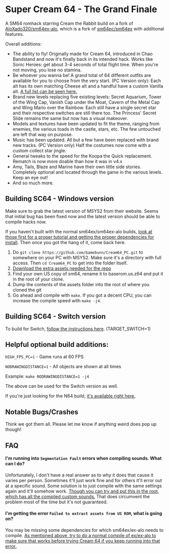 
# Super Cream 64 - The Grand Finale

A SM64 romhack starring Cream the Rabbit build on a fork of [AloXado320/sm64ex-alo](https://github.com/AloXado320/sm64ex-alo), which is a fork of [sm64pc/sm64ex](https://github.com/sm64pc/sm64ex) with additional features. 

Overall additions:

* The ability to fly! Originally made for Cream 64, introduced in Chao Bandstand and now it's finally back in its intended hack. Works like Sonic Heroes: get about 3-4 seconds of total flight time. When you're not moving, you lose no stamina.
* Be whoever you wanna be! A grand total of 64 different outfits are available for you to choose from the very start. (PC Version only): Each alt has its own matching Cheese alt and a handful have a custom Vanilla alt. [A full list can be seen here.](https://i.imgur.com/13ezwpr.png)
* Brand new levels replacing five existing levels: Secret Aquarium, Tower of the Wing Cap, Vanish Cap under the Moat, Cavern of the Metal Cap and Wing Mario over the Rainbow. Each still have a single secret star and their respective switches are still there too. The Princess' Secret Slide remains the same but now has a visual makeover. 
* Models and textures have been updated to fit the theme, ranging from enemies, the various toads in the castle, stars, etc. The few untouched are left that way on purpose.
* Music has been updated. All but a few have been replaced with brand new tracks. (PC Version only) Half the costumes now come with a custom collect star jingle. 
* General tweaks to the speed for the Koopa the Quick replacement. Rematch is now more doable than how it was in v4.x 
* Amy, Tails, Blaze and Marine have their own little side stories. Completely optional and located through the game in the various levels. Keep an eye out!
* And so much more. 

## Building SC64 - Windows version
 
 Make sure to grab the latest version of MSYS2 from their website. Seems that initial bug has been fixed now and the latest version should be able to compile hacks now.
 
 If you haven't built with the normal sm64ex/sm64ex-alo builds, [look at those first for a proper tutorial and getting the proper dependencies for install](https://github.com/sm64pc/sm64ex/wiki/Compiling-on-Windows). Then once you got the hang of it, come back here. 
 
 1) Do `git clone https://github.com/Gamebunn/Cream64_PC.git` to somewhere on your PC with MSYS2. Make sure it's a directory with full access. Then `cd Cream64_PC` to get into the folder itself.
 2) [Download the extra assets needed for the repo](https://drive.google.com/file/d/18BBTyS0LgRCh26nFmHRQqpbEAT0rA9FJ/view?usp=share_link)
 3) Find your own US copy of sm64, rename it to baserom.us.z64 and put it in the root of your clone.
 4) Dump the contents of the assets folder into the root of where you cloned the git
 5) Go ahead and compile with `make`. If you got a decent CPU, you can increase the compile speed with `make -j4`.

 ## Building SC64 - Switch version
 
 To build for Switch, [follow the instructions here](https://github.com/fgsfdsfgs/sm64ex/wiki/Compiling-for-Nintendo-Switch). (TARGET_SWITCH=1)
 
 ## Helpful optional build additions:
 
 `HIGH_FPS_PC=1` - Game runs at 60 FPS
 
 `NODRAWINGDISTANCE=1` - All objects are shown at all times
 
 Example: ```make NODRAWINGDISTANCE=1 -j4```
 
 The above can be used for the Switch version as well. 

If you're just looking for the N64 build, [it's available right here.](https://romhacking.com/hack/super-cream-64)

## Notable Bugs/Crashes

Think we got them all. Please let me know if anything weird does pop up though!

## FAQ

#### I'm running into `Segmentation Fault` errors when compiling sounds. What can I do?

Unfortunately, I don't have a real answer as to why it does that cause it varies per person. Sometimes it'll just work fine and for others it'll error out at a specific sound. Some solution is to just compile with the same settings again and it'll somehow work. [Though you can try and put this in the root, which has all the compiled custom sounds.](https://drive.google.com/file/d/19OHNwng-GTwDgevKncO0I_qWLrX3XYo8/view?usp=share_link) That does circumvent the problem most of the time but it's not guaranteed. 

#### I'm getting the error `Failed to extract assets from US ROM`, what is going on?

You may be missing some dependencies for which sm64ex/ex-alo needs to compile. [As mentioned above, try to do a normal compile of ex/ex-alo to make sure that works before trying Cream 64 if you keep running into that error.](https://github.com/sm64pc/sm64ex/wiki/Compiling-on-Windows) 

